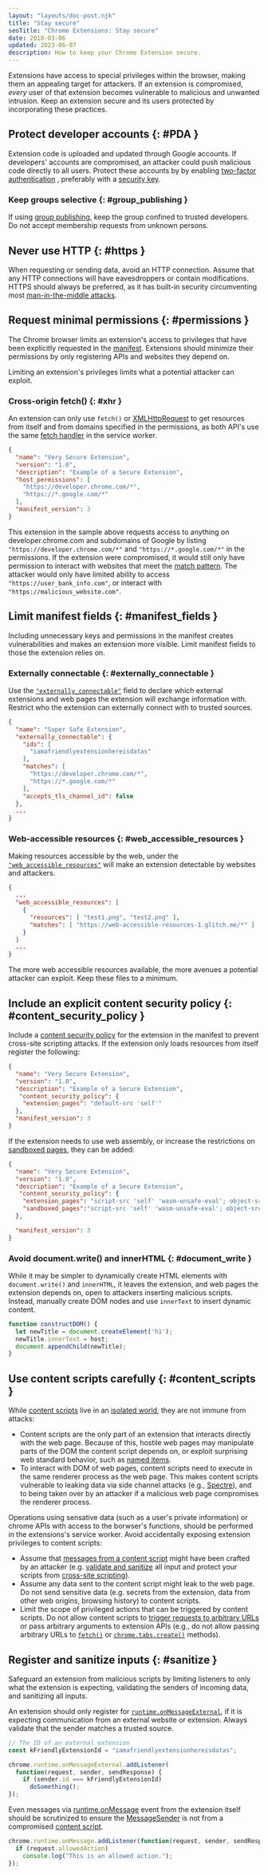 ```yaml
---
layout: "layouts/doc-post.njk"
title: "Stay secure"
seoTitle: "Chrome Extensions: Stay secure"
date: 2018-03-06
updated: 2023-06-07
description: How to keep your Chrome Extension secure.
---
```


Extensions have access to special privileges within the browser, making them an appealing target for
attackers. If an extension is compromised, _every_ user of that extension becomes vulnerable to
malicious and unwanted intrusion. Keep an extension secure and its users protected by incorporating
these practices.

## Protect developer accounts {: #PDA }

Extension code is uploaded and updated through Google accounts. If developers' accounts are
compromised, an attacker could push malicious code directly to all users. Protect these accounts by
by enabling [two-factor authentication][1] , preferably with a [security key][2].

### Keep groups selective {: #group_publishing }

If using [group publishing][3], keep the group confined to trusted developers. Do not accept
membership requests from unknown persons.

## Never use HTTP {: #https }

When requesting or sending data, avoid an HTTP connection. Assume that any HTTP connections will
have eavesdroppers or contain modifications. HTTPS should always be preferred, as it has built-in
security circumventing most [man-in-the-middle attacks][4].

## Request minimal permissions {: #permissions }

The Chrome browser limits an extension's access to privileges that have been explicitly requested in
the [manifest][5]. Extensions should minimize their permissions by only registering APIs and
websites they depend on.

Limiting an extension's privileges limits what a potential attacker can exploit.

### Cross-origin fetch() {: #xhr }

An extension can only use `fetch()` or [XMLHttpRequest][6] to get resources from itself and from domains
specified in the permissions, as both API's use the same [fetch handler][27] in the service worker.
```json
{
  "name": "Very Secure Extension",
  "version": "1.0",
  "description": "Example of a Secure Extension",
  "host_permissions": [
    "https://developer.chrome.com/*",
    "https://*.google.com/*"
  ],
  "manifest_version": 3
}
```

This extension in the sample above requests access to anything on developer.chrome.com and subdomains of Google by
listing `"https://developer.chrome.com/*"` and `"https://*.google.com/*"` in the permissions. If the
extension were compromised, it would still only have permission to interact with websites that meet
the [match pattern][7]. The attacker would only have limited ability to access `"https://user_bank_info.com"`, or
interact with `"https://malicious_website.com"`.

## Limit manifest fields {: #manifest_fields }

Including unnecessary keys and permissions in the manifest creates vulnerabilities and makes an extension
more visible. Limit manifest fields to those the extension relies on.

### Externally connectable {: #externally_connectable }

Use the [`"externally_connectable"`][8] field to declare which external extensions and web pages the
extension will exchange information with. Restrict who the extension can externally connect with to
trusted sources.

```json
{
  "name": "Super Safe Extension",
  "externally_connectable": {
    "ids": [
      "iamafriendlyextensionhereisdatas"
    ],
    "matches": [
      "https://developer.chrome.com/*",
      "https://*.google.com/*"
    ],
    "accepts_tls_channel_id": false
  },
  ...
}
```

### Web-accessible resources {: #web_accessible_resources }

Making resources accessible by the web, under the [`"web_accessible_resources"`][9] will make an
extension detectable by websites and attackers.

```json
{
  ...
  "web_accessible_resources": [
    {
      "resources": [ "test1.png", "test2.png" ],
      "matches": [ "https://web-accessible-resources-1.glitch.me/*" ]
    }
  ]
  ...
}
```

The more web accessible resources available, the more avenues a potential attacker can exploit. Keep
these files to a minimum.

## Include an explicit content security policy {: #content_security_policy }

Include a [content security policy][10] for the extension in the manifest to prevent cross-site
scripting attacks. If the extension only loads resources from itself register the following:

```json
{
  "name": "Very Secure Extension",
  "version": "1.0",
  "description": "Example of a Secure Extension",
   "content_security_policy": {
    "extension_pages": "default-src 'self'"
  },
  "manifest_version": 3
}
```

If the extension needs to use web assembly, or increase the restrictions on [sandboxed pages](/docs/extensions/mv3/sandboxingEval/), they can be added:

```json
{
  "name": "Very Secure Extension",
  "version": "1.0",
  "description": "Example of a Secure Extension",
   "content_security_policy": {
    "extension_pages": "script-src 'self' 'wasm-unsafe-eval'; object-src 'self';",
    "sandboxed_pages":"script-src 'self' 'wasm-unsafe-eval'; object-src 'self';"
  },

  "manifest_version": 3
}
```

### Avoid document.write() and innerHTML {: #document_write }

While it may be simpler to dynamically create HTML elements with `document.write()` and `innerHTML`,
it leaves the extension, and web pages the extension depends on, open to attackers inserting
malicious scripts. Instead, manually create DOM nodes and use `innerText` to insert dynamic content.

```js
function constructDOM() {
  let newTitle = document.createElement('h1');
  newTitle.innerText = host;
  document.appendChild(newTitle);
}
```

## Use content scripts carefully {: #content_scripts }

While [content scripts][11] live in an [isolated world][12], they are not immune from attacks:

- Content scripts are the only part of an extension that interacts directly with the web page.
  Because of this, hostile web pages may manipulate parts of the DOM the content script depends on,
  or exploit surprising web standard behavior, such as [named items][13].
- To interact with DOM of web pages, content scripts need to execute in the same renderer process as
  the web page. This makes content scripts vulnerable to leaking data via side channel attacks
  (e.g., [Spectre][14]), and to being taken over by an attacker if a malicious web page compromises
  the renderer process.

Operations using sensative data (such as a user's private information) or chrome APIs with access to the borwser's functions, should be performed in the extensions's service worker.
Avoid accidentally exposing extension privileges to content scripts:

- Assume that [messages from a content script][16] might have been crafted by an attacker (e.g.
  [validate and sanitize][17] all input and protect your scripts from [cross-site scripting][18]).
- Assume any data sent to the content script might leak to the web page. Do not send sensitive data
  (e.g. secrets from the extension, data from other web origins, browsing history) to content
  scripts.
- Limit the scope of privileged actions that can be triggered by content scripts. Do not allow
  content scripts to [trigger requests to arbitrary URLs][19] or pass arbitrary arguments to
  extension APIs (e.g., do not allow passing arbitrary URLs to [`fetch()`][20] or
  [`chrome.tabs.create()`][21] methods).

## Register and sanitize inputs {: #sanitize }

Safeguard an extension from malicious scripts by limiting listeners to only what the extension is
expecting, validating the senders of incoming data, and sanitizing all inputs.

An extension should only register for [`runtime.onMessageExternal`][22], if it is expecting
communication from an external website or extension. Always validate that the sender matches a
trusted source.

```js
// The ID of an external extension
const kFriendlyExtensionId = "iamafriendlyextensionhereisdatas";

chrome.runtime.onMessageExternal.addListener(
  function(request, sender, sendResponse) {
    if (sender.id === kFriendlyExtensionId)
      doSomething();
});
```

Even messages via [runtime.onMessage][23] event from the extension itself should be scrutinized to
ensure the [MessageSender][24] is not from a compromised [content script][25].

```js
chrome.runtime.onMessage.addListener(function(request, sender, sendResponse) {
  if (request.allowedAction)
    console.log("This is an allowed action.");
});
```

[1]: https://support.google.com/accounts/answer/185839?hl=en
[2]: https://support.google.com/accounts/answer/6103523
[3]: /docs/webstore/group-publishers
[4]: https://www.owasp.org/index.php/Man-in-the-middle_attack
[5]: /docs/extensions/mv3/manifest
[6]: /docs/extensions/mv3/xhr
[7]: /docs/extensions/mv3/match_patterns
[8]: /docs/extensions/mv3/manifest/externally_connectable
[9]: /docs/extensions/mv3/manifest/web_accessible_resources
[10]: /docs/apps/contentSecurityPolicy
[11]: /docs/extensions/mv3/content_scripts
[12]: /docs/extensions/mv3/content_scripts#isolated_world
[13]: https://html.spec.whatwg.org/#dom-window-nameditem
[14]: https://spectreattack.com/
[15]: /docs/extensions/mv3/background_pages
[16]: /docs/extensions/mv3/messaging#content-scripts-are-less-trustworthy
[17]: #sanitize
[18]: /docs/extensions/mv3/messaging#cross-site-scripting
[19]: /docs/extensions/mv3/xhr#xhr-vs-content-scripts
[20]: https://developer.mozilla.org/docs/Web/API/Fetch_API
[21]: /docs/extensions/reference/tabs#method-create
[22]: /docs/extensions/reference/runtime#event-onMessageExternal
[23]: /docs/extensions/reference/runtime#event-onMessage
[24]: /docs/extensions/reference/runtime#type-MessageSender
[25]: /docs/extensions/mv3/content_scripts
[26]: /docs/extensions/mv3/security#avoid
[27]: https://developer.mozilla.org/en-US/docs/Web/API/FetchEvent/handled

